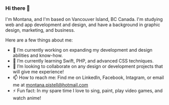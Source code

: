 ### Hi there 👋

I'm Montana, and I'm based on Vancouver Island, BC Canada. I'm studying web and app development and design, and have a background in graphic design, marketing, and business. 

Here are a few things about me:

- 🔭 I’m currently working on expanding my development and design abilities and know-how.
- 🌱 I’m currently learning Swift, PHP, and advanced CSS techniques.
- 👯 I’m looking to collaborate on any design or development projects that will give me experience!
- 📫 How to reach me: Find me on LinkedIn, Facebook, Intagram, or email me at montana.pistell@hotmail.com
- ⚡ Fun fact: In my spare time I love to sing, paint, play video games, and watch anime!
